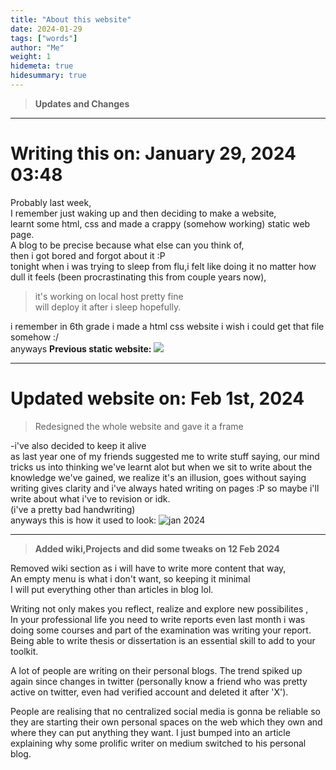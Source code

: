 ```yaml
---
title: "About this website"
date: 2024-01-29
tags: ["words"]
author: "Me"
weight: 1
hidemeta: true
hidesummary: true
---
```

>**Updates and Changes**

---
# Writing this on: January 29, 2024  03:48
Probably last week, \
I remember just waking up and then deciding to make a website, \
learnt some html, css and made a crappy (somehow working) static web page. \
A blog to be precise because what else can you think of, \
then i got bored and forgot about it :P \
tonight when i was trying to sleep from flu,i felt like doing it no matter how dull it feels (been procrastinating this from couple years now),
> it's working on local host pretty fine \
will deploy it after i sleep hopefully.
>
i remember in 6th grade i made a html css website i wish i could get that file somehow :/ \
anyways **Previous static website:**
![](/about/1st.png)

---
# Updated website on: Feb 1st, 2024
> Redesigned the whole website and gave it a frame 
>
-i've also decided to keep it alive \
as last year one of my friends suggested me to write stuff saying,
our mind tricks us into thinking we've learnt alot but when we sit to write about the knowledge we've gained, 
we realize it's an illusion, goes without saying writing gives clarity and i've always hated writing on pages :P so maybe i'll write about what i've to revision or idk. \
(i've a pretty bad handwriting) \
anyways this is how it used to look:
![jan 2024](/about/old.png)

---

> **Added wiki,Projects and did some tweaks on 12 Feb 2024** 
>
Removed wiki section as i will have to write more content that way, \
An empty menu is what i don't want, so keeping it minimal \
I will put everything other than articles in blog lol.


Writing not only makes you reflect, realize and explore new possibilites , \
In your professional life you need to write reports even last month i was doing some courses and part of the examination was writing your report. Being able to write thesis or dissertation is an essential skill to add to your toolkit.


A lot of people are writing on their personal blogs. The trend spiked up again since changes in twitter (personally know a friend who was pretty active on twitter, even had verified account and deleted it after 'X'). 

People are realising that no centralized social media is gonna be reliable so they are starting their own personal spaces on the web which they own and where they can put anything they want. I just bumped into an article explaining why some prolific writer on medium switched to his personal blog.
